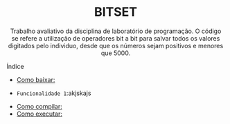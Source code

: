 <h1 align="center">
    <a>BITSET </a>
</h1>
<p align="center">Trabalho avaliativo da disciplina de laboratório de programação. O código se refere a utilização de operadores bit a bit para salvar todos os valores digitados pelo individuo, desde que os números sejam positivos e menores que 5000.</p>

Índice 

* [Como baixar:](#Como-baixar)
- `Funcionalidade 1`:akjskajs
* [Como compilar:](#Como-compilar)
* [Como executar:](#Como-executar)

